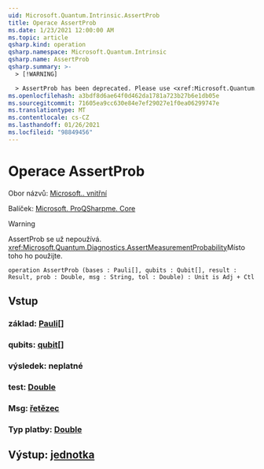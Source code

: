 ```yaml
---
uid: Microsoft.Quantum.Intrinsic.AssertProb
title: Operace AssertProb
ms.date: 1/23/2021 12:00:00 AM
ms.topic: article
qsharp.kind: operation
qsharp.namespace: Microsoft.Quantum.Intrinsic
qsharp.name: AssertProb
qsharp.summary: >-
  > [!WARNING]

  > AssertProb has been deprecated. Please use <xref:Microsoft.Quantum.Diagnostics.AssertMeasurementProbability> instead.
ms.openlocfilehash: a3bdf8d6ae64f0d462da1781a723b27b6e1db05e
ms.sourcegitcommit: 71605ea9cc630e84e7ef29027e1f0ea06299747e
ms.translationtype: MT
ms.contentlocale: cs-CZ
ms.lasthandoff: 01/26/2021
ms.locfileid: "98849456"
---
```

# <a name="assertprob-operation"></a>Operace AssertProb

Obor názvů: [Microsoft.. vnitřní](xref:Microsoft.Quantum.Intrinsic)

Balíček: [Microsoft. ProQSharpme. Core](https://nuget.org/packages/Microsoft.Quantum.QSharp.Core)


> [!WARNING]
> AssertProb se už nepoužívá. <xref:Microsoft.Quantum.Diagnostics.AssertMeasurementProbability>Místo toho ho použijte.



```qsharp
operation AssertProb (bases : Pauli[], qubits : Qubit[], result : Result, prob : Double, msg : String, tol : Double) : Unit is Adj + Ctl
```


## <a name="input"></a>Vstup

### <a name="bases--pauli"></a>základ: [Pauli](xref:microsoft.quantum.lang-ref.pauli)[]




### <a name="qubits--qubit"></a>qubits: [qubit](xref:microsoft.quantum.lang-ref.qubit)[]




### <a name="result--__invalidresult__"></a>výsledek: __neplatné <Result>__




### <a name="prob--double"></a>test: [Double](xref:microsoft.quantum.lang-ref.double)




### <a name="msg--string"></a>Msg: [řetězec](xref:microsoft.quantum.lang-ref.string)




### <a name="tol--double"></a>Typ platby: [Double](xref:microsoft.quantum.lang-ref.double)





## <a name="output--unit"></a>Výstup: [jednotka](xref:microsoft.quantum.lang-ref.unit)

